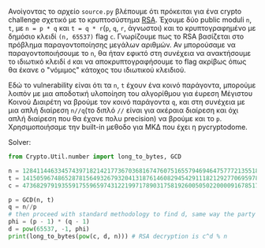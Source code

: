 Ανοίγοντας το αρχείο `source.py` βλέπουμε ότι πρόκειται για ένα crypto challenge σχετικό με το κρυπτοσύστημα [RSA](https://en.wikipedia.org/wiki/RSA_(cryptosystem)).
Έχουμε δύο public moduli `n`, `t`, με `n = p * q` και `t = q * r`(`p`, `q`, `r`, άγνωστοι) και το κρυπτογραφημένο με δημόσιο κλειδί `(n, 65537)` flag `c`. 
Γνωρίζουμε πως το RSA βασίζεται στο πρόβλημα παραγοντοποίησης μεγάλων αριθμών. Αν μπορούσαμε να παραγοντοποιήσουμε το `n`, θα ήταν εφικτό στη συνέχεια να ανακτήσουμε το ιδιωτικό κλειδί `d` και να αποκρυπτογραφήσουμε το flag ακρίβως όπως θα έκανε ο "νόμιμος" κάτοχος του ιδιωτικού κλειδιού.

Εδώ το vulnerability είναι ότι τα `n`, `t` έχουν ένα κοινό παράγοντα, μπορούμε λοιπόν με μια αποδοτική υλοποίηση του αλγορίθμου για έυρεση Μέγιστου Κοινού Διαιρέτη να βρούμε τον κοινό παράγοντα `q`, και στη συνέχεια με μια απλή διαίρεση `n//q`(το διπλό `//` είναι για ακέραια διαίρεση και όχι απλή διαίρεση που θα έχανε πολυ precision) να βρούμε και το `p`. Χρησιμοποιήσαμε την built-in μεθοδο για ΜΚΔ που έχει η pycryptodome.

Solver:
```python
from Crypto.Util.number import long_to_bytes, GCD

n = 128411446334574397182142177367036816747607516557946946475777213551854067644685228101846545351752528860053256201850680187014971373044213635458190035990313191878520145167897288451782716761583016211762230468690449552804140075391312689609630750165756863665938534272916291227872195163415073812595741859662165354831
t = 141505967486528781564932679320413187614608294542911182129277069597881744783352153182505684610363516263367917974683137645452946523412426253562685737300010982964119710055690077472513018470085598474788781104349985350519719483767063218168224886811895107705693040433237523708021630333573401381616728939166227840173
c = 47368297919355917559659743122199717890317581926005050220000916785173383662302111085256205262902138895003372667000048007521903028535241417463243887214578276537563140434870614356970685905632656683371052807455061227049476144862077015488389346383789227869074009272376016873578082687346959237300641158542093471434

p = GCD(n, t)
q = n//p
# then proceed with standard methodology to find d, same way the party that performs the key generation would do it
phi = (p - 1) * (q - 1)
d = pow(65537, -1, phi)
print(long_to_bytes(pow(c, d, n))) # RSA decryption is c^d % n
```

